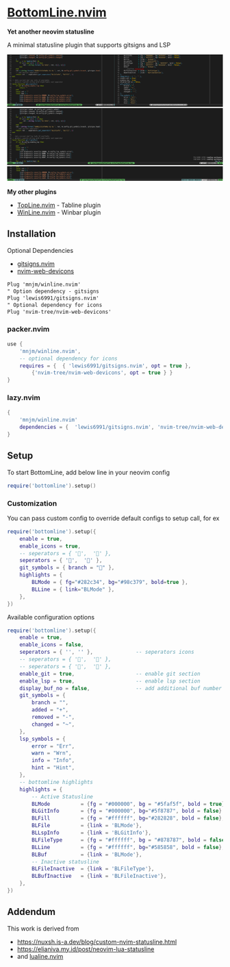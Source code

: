 # [BottomLine.nvim](https://github.com/mnjm/bottomline.nvim)
**Yet another neovim statusline**

A minimal statusline plugin that supports gitsigns and LSP

![Demo image](https://github.com/mnjm/github-media-repo/blob/main/bottomline.nvim/ss1.png)
![Demo image](https://github.com/mnjm/github-media-repo/blob/main/bottomline.nvim/ss2.png)
![Demo image](https://github.com/mnjm/github-media-repo/blob/main/bottomline.nvim/ss3.png)

**My other plugins**
- [TopLine.nvim](https://github.com/mnjm/topline.nvim) - Tabline plugin
- [WinLine.nvim](https://github.com/mnjm/winline.nvim) - Winbar plugin

## Installation

Optional Dependencies
- [gitsigns.nvim](https://github.com/lewis6991/gitsigns.nvim)
- [nvim-web-devicons](https://github.com/nvim-tree/nvim-web-devicons)

```vim
Plug 'mnjm/winline.nvim'
" Option dependency - gitsigns
Plug 'lewis6991/gitsigns.nvim'
" Optional dependency for icons
Plug 'nvim-tree/nvim-web-devicons'
```
### packer.nvim
```lua
use {
    'mnjm/winline.nvim',
    -- optional dependency for icons 
    requires = {  { 'lewis6991/gitsigns.nvim', opt = true },
        {'nvim-tree/nvim-web-devicons', opt = true } }
}
```
### lazy.nvim
```lua
{
    'mnjm/winline.nvim'
    dependencies = {  'lewis6991/gitsigns.nvim', 'nvim-tree/nvim-web-devicons' }
}
```
## Setup
To start BottomLine, add below line in your neovim config
```lua
require('bottomline').setup()
```
### Customization
You can pass custom config to override default configs to setup call, for ex
```lua
require('bottomline').setup({
    enable = true,
    enable_icons = true,
    -- seperators = { '',  '' },
    seperators = { '',  '' },
    git_symbols = { branch = "" },
    highlights = {
        BLMode = { fg="#282c34", bg="#98c379", bold=true },
        BLLine = { link="BLMode" },
    },
})
```
Available configuration options
```lua
require('bottomline').setup({
    enable = true,
    enable_icons = false,
    seperators = { '', '' },              -- seperators icons
    -- seperators = { '',  '' },
    -- seperators = { '',  '' },
    enable_git = true,                    -- enable git section
    enable_lsp = true,                    -- enable lsp section
    display_buf_no = false,               -- add additional buf number section at the end of statusline
    git_symbols = {
        branch = "",
        added = "+",
        removed = "-",
        changed = "~",
    },
    lsp_symbols = {
        error = "Err",
        warn = "Wrn",
        info = "Info",
        hint = "Hint",
    },
    -- bottomline highlights
    highlights = {
        -- Active Statusline
        BLMode          = {fg = "#000000", bg = "#5faf5f", bold = true},
        BLGitInfo       = {fg = "#000000", bg="#5f8787", bold = false},
        BLFill          = {fg = "#ffffff", bg="#282828", bold = false},
        BLFile          = {link = 'BLMode'},
        BLLspInfo       = {link = 'BLGitInfo'},
        BLFileType      = {fg = "#ffffff", bg = "#878787", bold = false},
        BLLine          = {fg = "#ffffff", bg="#585858", bold = false},
        BLBuf           = {link = 'BLMode'},
        -- Inactive statusline
        BLFileInactive  = {link = 'BLFileType'},
        BLBufInactive   = {link = 'BLFileInactive'},
    },
})
```


## Addendum
This work is derived from
- https://nuxsh.is-a.dev/blog/custom-nvim-statusline.html
- https://elianiva.my.id/post/neovim-lua-statusline
- and [lualine.nvim](https://github.com/nvim-lualine/lualine.nvim)

